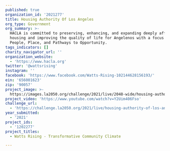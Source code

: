 ```yaml
---
published: true
organization_id: '2021277'
title: Housing Authority Of Los Angeles
org_type: Government
org_summary: >-
  HACLA is committed to preserving, enhancing, and expanding deeply affordable
  housing and improving the quality of life for Angelenos with a focus on
  People, Place, and Pathways to Opportunity.
tags_indicators: []
charity_navigator_url: ''
organization_website:
  - 'https://www.hacla.org'
twitter: '@wattsrising'
instagram: ''
facebook: 'https://www.facebook.com/Watts-Rising-102144628156193/'
ein: '656001623'
zip: '90057'
project_image: >-
  https://images.la2050.org/challenge/2021/live/2048-wide/housing-authority-of-los-angeles.jpg
project_video: 'https://www.youtube.com/watch?v=Y2Uim406Fso'
challenge_url:
  - 'https://challenge.la2050.org/2021/live/housing-authority-of-los-angeles/'
year_submitted:
  - '2021'
project_ids:
  - '1202277'
project_titles:
  - Watts Rising - Transformative Community Climate

---
```

